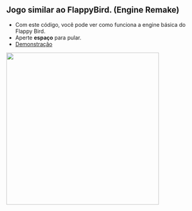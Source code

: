 ## Jogo similar ao FlappyBird. (Engine Remake)
- Com este código, você pode ver como funciona a engine básica do Flappy Bird.
- Aperte **espaço** para pular.
- [Demonstração](https://neptunexdb.github.io/SimilarFlappyBird/)
<img src="https://i.imgur.com/LYrhVpa.png" width="400" height="400">
